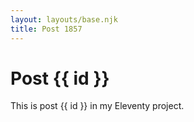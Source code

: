 ```yaml
---
layout: layouts/base.njk
title: Post 1857
---
```


# Post {{ id }}

This is post {{ id }} in my Eleventy project.
